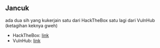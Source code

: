 ## Jancuk 

ada dua sih yang kukerjain satu dari HackTheBox satu lagi dari VulnHub (ketagihan keknya gweh)

- HackTheBox: [link](./Jancuk%20Pristail.pdf)
- VulnHub: [link](https://medium.com/@InTheRainyDays/vulnhub-empire-breakout-d7e04f47cbb7)